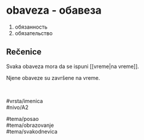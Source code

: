 # obaveza - обавеза

1. обязанность  
2. обязательство  

## Rečenice

Svaka obaveza mora da se ispuni [[vreme|na vreme]].

Njene obaveze su završene na vreme.

<br>

#vrsta/imenica  
#nivo/A2  

#tema/posao  
#tema/obrazovanje  
#tema/svakodnevica  
